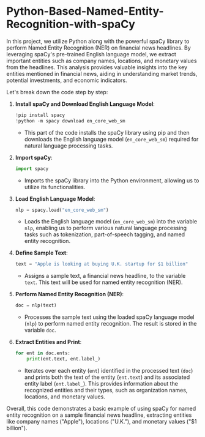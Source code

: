 # Python-Based-Named-Entity-Recognition-with-spaCy

In this project, we utilize Python along with the powerful spaCy library to perform Named Entity Recognition (NER) on financial news headlines. By leveraging spaCy's pre-trained English language model, we extract important entities such as company names, locations, and monetary values from the headlines. This analysis provides valuable insights into the key entities mentioned in financial news, aiding in understanding market trends, potential investments, and economic indicators.

Let's break down the code step by step:

1. **Install spaCy and Download English Language Model**:
   ```python
   !pip install spacy
   !python -m spacy download en_core_web_sm
   ```
   - This part of the code installs the spaCy library using pip and then downloads the English language model (`en_core_web_sm`) required for natural language processing tasks.

2. **Import spaCy**:
   ```python
   import spacy
   ```
   - Imports the spaCy library into the Python environment, allowing us to utilize its functionalities.

3. **Load English Language Model**:
   ```python
   nlp = spacy.load("en_core_web_sm")
   ```
   - Loads the English language model (`en_core_web_sm`) into the variable `nlp`, enabling us to perform various natural language processing tasks such as tokenization, part-of-speech tagging, and named entity recognition.

4. **Define Sample Text**:
   ```python
   text = "Apple is looking at buying U.K. startup for $1 billion"
   ```
   - Assigns a sample text, a financial news headline, to the variable `text`. This text will be used for named entity recognition (NER).

5. **Perform Named Entity Recognition (NER)**:
   ```python
   doc = nlp(text)
   ```
   - Processes the sample text using the loaded spaCy language model (`nlp`) to perform named entity recognition. The result is stored in the variable `doc`.

6. **Extract Entities and Print**:
   ```python
   for ent in doc.ents:
       print(ent.text, ent.label_)
   ```
   - Iterates over each entity (`ent`) identified in the processed text (`doc`) and prints both the text of the entity (`ent.text`) and its associated entity label (`ent.label_`). This provides information about the recognized entities and their types, such as organization names, locations, and monetary values.

Overall, this code demonstrates a basic example of using spaCy for named entity recognition on a sample financial news headline, extracting entities like company names ("Apple"), locations ("U.K."), and monetary values ("$1 billion").
